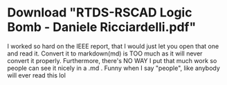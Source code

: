 # Download "RTDS-RSCAD Logic Bomb - Daniele Ricciardelli.pdf"
I worked so hard on the IEEE report, that I would just let you open that one and read it. Convert it to markdown(md) is TOO much as it will never convert it properly. Furthermore, there's NO WAY I put that much work so people can see it nicely in a .md . Funny when I say "people", like anybody will ever read this lol
